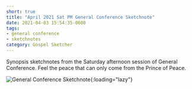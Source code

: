 ```yaml
---
short: true
title: "April 2021 Sat PM General Conference Sketchnote"
date: 2021-04-03 15:54:35-0600
tags:
- general conference
- sketchnotes
category: Gospel Sketcher
---
```


Synopsis sketchnotes from the Saturday afternoon session of General Conference. Feel the peace that can only come from the Prince of Peace.

![General Conference Sketchnote](https://media.bennorris.org/images/gospelsketcher/general-conference/apr-2021/general-conference-sat-pm-sketchnote.jpg){:loading="lazy"}
